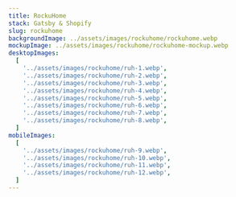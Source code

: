 ```yaml
---
title: RockuHome
stack: Gatsby & Shopify
slug: rockuhome
backgroundImage: ../assets/images/rockuhome/rockuhome.webp
mockupImage: ../assets/images/rockuhome/rockuhome-mockup.webp
desktopImages:
  [
    '../assets/images/rockuhome/ruh-1.webp',
    '../assets/images/rockuhome/ruh-2.webp',
    '../assets/images/rockuhome/ruh-3.webp',
    '../assets/images/rockuhome/ruh-4.webp',
    '../assets/images/rockuhome/ruh-5.webp',
    '../assets/images/rockuhome/ruh-6.webp',
    '../assets/images/rockuhome/ruh-7.webp',
    '../assets/images/rockuhome/ruh-8.webp',
  ]
mobileImages:
  [
    '../assets/images/rockuhome/ruh-9.webp',
    '../assets/images/rockuhome/ruh-10.webp',
    '../assets/images/rockuhome/ruh-11.webp',
    '../assets/images/rockuhome/ruh-12.webp',
  ]
---
```

